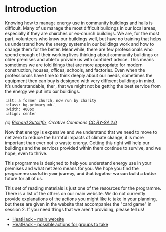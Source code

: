  # Introduction

Knowing how to manage energy use in community buildings and halls is difficult.  Many of us manage the most difficult buildings in our local areas, especially if they are churches or ex-church buildings.  We are, for the most part, volunteers who know our buildings well, but have no training that helps us understand how the energy systems in our buildings work and how to change them for the better.  Meanwhile, there are few professionals who spend enough of their working lives thinking about community buildings or older premises and able to provide us with confident advice.  This means sometimes we are told things that are more appropriate for modern construction, houses, offices, schools, and factories.  Even when the professionals have time to think deeply about our needs, sometimes the equipment then can buy is designed with very different buildings in mind.  It’s understandable, then, that we might not be getting the best service from the energy we put into our buildings. 


```{image} ../images/greyfriars-charteris_1024x1024.jpg
:alt: a former church, now run by charity
:class: bg-primary mb-1
:width: 400px
:align: center
```
*(c) <a href="https://www.geograph.org.uk/profile/120387">Richard Sutcliffe</a>, Creative Commons <a href="https://creativecommons.org/licenses/by-sa/2.0/">CC BY-SA 2.0</a>*


Now that energy is expensive and we understand that we need to move to net zero to reduce the harmful impacts of climate change, it is more important than ever not to waste energy.  Getting this right will help our buildings and the services provided within them continue to survive, and we hope, even to thrive.  

This programme is designed to help you understand energy use in your premises and what net zero means for you.  We hope you find the programme useful in your journey, and that together we can build a better future for all of us. 

This set of reading materials is just one of the resources for the programme.  There is a list of the others on our main website.  We do not currently provide explanations of the actions you might like to take in your planning, but these are given in the website that accompanies the "card game" in session 2.  If you need things that we aren't providing, please tell us!

- [HeatHack - main website](https://heathack.org/materials)
- [HeatHack - possible actions for groups to take](https://jeancarletta.github.io/HeatHack-Card-Game/intro.html)


